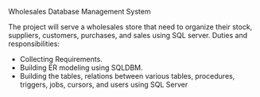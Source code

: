 Wholesales Database Management System


The project will serve a wholesales store that need to organize their stock, suppliers, customers, purchases, and sales using SQL server.
Duties and responsibilities:
- Collecting Requirements.
- Building ER modeling using SQLDBM.
- Building the tables, relations between various tables, procedures, triggers, jobs, cursors, and users using SQL Server
